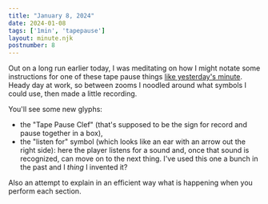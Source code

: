 ```yaml
---
title: "January 8, 2024"
date: 2024-01-08
tags: ['1min', 'tapepause']
layout: minute.njk
postnumber: 8
---
```



Out on a long run earlier today, I was meditating on how I might notate some instructions for one of these tape pause things [like yesterday's minute](https://www.listenfaster.com/main/1min/7/).  Heady day at work, so between zooms I noodled around what symbols I could use, then made a little recording.

You'll see some new glyphs: 

- the "Tape Pause Clef" (that's supposed to be the sign for record and pause together in a box), 
- the "listen for" symbol (which looks like an ear with an arrow out the right side): here the player listens for a sound and, once that sound is recognized, can move on to the next thing. I've used this one a bunch in the past and I _thing_ I invented it?

Also an attempt to explain in an efficient way what is happening when you perform each section. 




